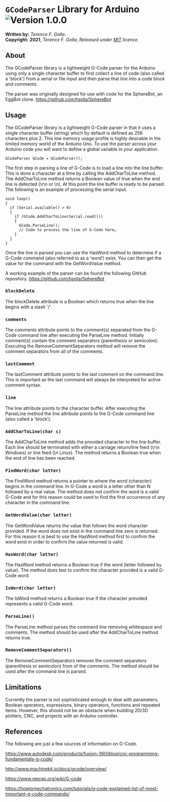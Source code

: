 # `GCodeParser` Library for Arduino ![Version 1.0.0](https://img.shields.io/badge/Version-1.0.0-blue.svg)

**Written by:** *Terence F. Golla*.  
**Copyright:** **2021**, *Terence F. Golla, Released under [MIT](/LICENSE) licence*.

## About
The GCodeParser library is a lightweight G-Code parser for the Arduino using only a single character buffer to first collect a line of code (also called a 'block') from a serial or file input and then parse that line into a code block and comments.

The parser was originally designed for use with code for the SphereBot, an EggBot clone.
https://github.com/tgolla/SphereBot

## Usage
The GCodeParser library is a lightweight G-Code parser in that it uses a single character buffer (string) which by default is defined as 256 characters plus 2.  This low memory usage profile is highly desirable in the limited memory world of the Arduino Uno.  To use the parser across your Arduino code you will want to define a global variable in your application.

```
GCodeParser GCode = GCodeParser();
```

The first step in parsing a line of G-Code is to load a line into the line buffer.  This is done a character at a time by calling the AddCharToLine method.  The AddCharToLine method returns a Boolean value of true when the end line is detected (\r\n or \n).  At this point the line buffer is ready to be parsed.  The following is an example of processing the serial input.

```
void loop()
{
  if (Serial.available() > 0)
  {
    if (GCode.AddCharToLine(Serial.read()))
    {
      GCode.ParseLine();
      // Code to process the line of G-Code here…
    }
  }
}
```

Once the line is parsed you can use the HasWord method to determine if a G-Code command (also referred to as a ‘word’) exist.  You can then get the value for the command with the GetWordValue method. 

A working example of the parser can be found the following GitHub repository.
https://github.com/tgolla/SphereBot


### `blockDelete`
The blockDelete attribute is a Boolean which returns true when the line begins with a slash '/'.

### `comments`
The comments attribute points to the comment(s) separated from the G-Code command line after executing the ParseLine method. Initially comment(s) contain the comment separators (parenthesis or semicolon). Executing the RemoveCommentSeparators method will remove the comment separators from all of the comments.

### `lastComment`
The lastComment attribute points to the last comment on the command line. This is important as the last command will always be interpreted for active comment syntax.

### `line`
The line attribute points to the character buffer. After executing the ParseLine method the line attribute points to the G-Code command line (also called a 'block').

### `AddCharToLine(char c)`
The AddCharToLine method adds the provided character to the line buffer.  Each line should be terminated with either a carriage return/line feed (\r\n Windows) or line feed (\n Linux). The method returns a Boolean true when the end of line has been reached.

### `FindWord(char letter)`
The FindWord method returns a pointer to where the word (character) begins in the command line. In G-Code a word is a letter other than N followed by a real value. The method does not confirm the word is a valid G-Code and for this reason could be used to find the first occurrence of any character in the command line.

### `GetWordValue(char letter)`
The GetWordValue returns the value that follows the word character provided. If the word does not exist in the command line zero is returned.  For this reason it is best to use the HasWord method first to confirm the word exist in order to confirm the value returned is valid.

### `HasWord(char letter)`
The HasWord method returns a Boolean true if the word (letter followed by value). The method does test to confirm the character provided is a valid G-Code word.

### `IsWord(char letter)`
The IsWord method returns a Boolean true if the character provided represents a valid G-Code word.

### `ParseLine()`
The ParseLine method parses the command line removing whitespace and comments. The method should be used after the AddCharToLine method returns true.

### `RemoveCommentSeparators()`
The RemoveCommentSeparators removes the comment separators (parenthesis or semicolon) from of the comments. The method should be used after the command line is parsed.

## Limitations
Currently the parser is not sophisticated enough to deal with parameters, Boolean operators, expressions, binary operators, functions and repeated items. However, this should not be an obstacle when building 2D/3D plotters, CNC, and projects with an Arduino controller.

## References

The following are just a few sources of information on G-Code.

https://www.autodesk.com/products/fusion-360/blog/cnc-programming-fundamentals-g-code/

http://www.machinekit.io/docs/gcode/overview/

https://www.reprap.org/wiki/G-code

https://howtomechatronics.com/tutorials/g-code-explained-list-of-most-important-g-code-commands/
 